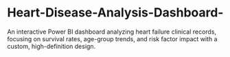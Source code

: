 # Heart-Disease-Analysis-Dashboard-
An interactive Power BI dashboard analyzing heart failure clinical records, focusing on survival rates, age-group trends, and risk factor impact with a custom, high-definition design.
